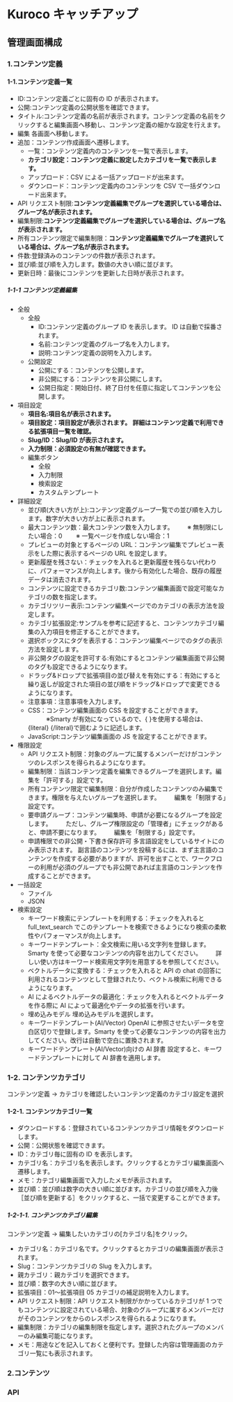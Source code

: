 # Kuroco キャッチアップ

## 管理画面構成

### 1.コンテンツ定義

#### 1-1.コンテンツ定義一覧

- ID:コンテンツ定義ごとに固有の ID が表示されます。
- 公開:コンテンツ定義の公開状態を確認できます。
- タイトル:コンテンツ定義の名前が表示されます。コンテンツ定義の名前をクリックすると編集画面へ移動し、コンテンツ定義の細かな設定を行えます。
- 編集 各画面へ移動します。
- 追加：コンテンツ作成画面へ遷移します。
  - 一覧：コンテンツ定義内のコンテンツを一覧で表示します。
  - **カテゴリ設定：コンテンツ定義に設定したカテゴリを一覧で表示します。**
  - アップロード：CSV による一括アップロードが出来ます。
  - ダウンロード：コンテンツ定義内のコンテンツを CSV で一括ダウンロード出来ます。
- API リクエスト制限:**コンテンツ定義編集でグループを選択している場合は、グループ名が表示されます。**
- 編集制限:**コンテンツ定義編集でグループを選択している場合は、グループ名が表示されます。**
- 所有コンテンツ限定で編集制限：**コンテンツ定義編集でグループを選択している場合は、グループ名が表示されます。**
- 件数:登録済みのコンテンツの件数が表示されます。
- 並び順:並び順を入力します。数値の大きい順に並びます。
- 更新日時：最後にコンテンツを更新した日時が表示されます。

##### 1-1-1 コンテンツ定義編集

- 全般
  - 全般
    - ID:コンテンツ定義のグループ ID を表示します。
      ID は自動で採番されます。
    - 名前:コンテンツ定義のグループ名を入力します。
    - 説明:コンテンツ定義の説明を入力します。
  - 公開設定
    - 公開にする：コンテンツを公開します。
    - 非公開にする：コンテンツを非公開にします。
    - 公開日指定：開始日付、終了日付を任意に指定してコンテンツを公開します。
- 項目設定
  - **項目名:項目名が表示されます。**
  - **項目設定：項目設定が表示されます。**
    **詳細はコンテンツ定義で利用できる拡張項目一覧を確認。**
  - **Slug/ID：Slug/ID が表示されます。**
  - **入力制限：必須設定の有無が確認できます。**
  - 編集ボタン
    - 全般
    - 入力制限
    - 検索設定
    - カスタムテンプレート
- 詳細設定
  - 並び順(大きい方が上):コンテンツ定義グループ一覧での並び順を入力します。数字が大きい方が上に表示されます。
  - 最大コンテンツ数：最大コンテンツ数を入力します。
    　　※ 無制限にしたい場合：0
    　　※ 一覧ページを作成しない場合：1
  - プレビューの対象とするページの URL：コンテンツ編集でプレビュー表示をした際に表示するページの URL を設定します。
  - 更新履歴を残さない：チェックを入れると更新履歴を残らない代わりに、パフォーマンスが向上します。後から有効化した場合、既存の履歴データは消去されます。
  - コンテンツに設定できるカテゴリ数:コンテンツ編集画面で設定可能なカテゴリの数を指定します。
  - カテゴリツリー表示:コンテンツ編集ページでのカテゴリの表示方法を設定します。
  - カテゴリ拡張設定:サンプルを参考に記述すると、コンテンツカテゴリ編集の入力項目を修正することができます。
  - 選択ボックスにタグを表示する：コンテンツ編集ページでのタグの表示方法を設定します。
  - 非公開タグの設定を許可する:有効にするとコンテンツ編集画面で非公開のタグも設定できるようになります。
  - ドラッグ&ドロップで拡張項目の並び替えを有効にする：有効にすると繰り返しが設定された項目の並び順をドラッグ&ドロップで変更できるようになります。
  - 注意事項：注意事項を入力します。
  - CSS：コンテンツ編集画面の CSS を設定することができます。
    　　　※Smarty が有効になっているので、{ }を使用する場合は、{literal} {/literal}で囲むように記述します。
  - JavaScript:コンテンツ編集画面の JS を設定することができます。
- 権限設定
  - API リクエスト制限：対象のグループに属するメンバーだけがコンテンツのレスポンスを得られるようになります。
  - 編集制限：当該コンテンツ定義を編集できるグループを選択します。編集を「許可する」設定です。
  - 所有コンテンツ限定で編集制限：自分が作成したコンテンツのみ編集できます。権限を与えたいグループを選択します。
    　　編集を「制限する」設定です。
  - 要申請グループ：コンテンツ編集時、申請が必要になるグループを設定します。
    　　ただし、グループ権限設定の「管理者」にチェックがあると、申請不要になります。
    　　編集を「制限する」設定です。
  - 申請権限での非公開・下書き保存許可 多言語設定をしているサイトにのみ表示されます。
    副言語のコンテンツを投稿するには、まず主言語のコンテンツを作成する必要がありますが、許可を出すことで、ワークフローの利用が必須のグループでも非公開であれば主言語のコンテンツを作成することができます。
- 一括設定
  - ファイル
  - JSON
- 検索設定
  - キーワード検索にテンプレートを利用する：チェックを入れると full_text_search でこのテンプレートを検索できるようになり検索の柔軟性やパフォーマンスが向上します。
  - キーワードテンプレート：全文検索に用いる文字列を登録します。Smarty を使って必要なコンテンツの内容を出力してください。
    　　詳しい使い方はキーワード検索用文字列を用意するを参照してください。
  - ベクトルデータに変換する：チェックを入れると API の chat の回答に利用されるコンテンツとして登録されたり、ベクトル検索に利用できるようになります。
  - AI によるベクトルデータの最適化：チェックを入れるとベクトルデータを作る際に AI によって最適化やデータの拡張を行います。
  - 埋め込みモデル 埋め込みモデルを選択します。
  - キーワードテンプレート(AI/Vector) OpenAI に参照させたいデータを空白区切りで登録します。Smarty を使って必要なコンテンツの内容を出力してください。改行は自動で空白に置換されます。
  - キーワードテンプレート(AI/Vector)向けの AI 辞書 設定すると、キーワードテンプレートに対して AI 辞書を適用します。

### 1-2. コンテンツカテゴリ

コンテンツ定義 -> カテゴリを確認したいコンテンツ定義のカテゴリ設定を選択

#### 1-2-1. コンテンツカテゴリ一覧

- ダウンロードする：登録されているコンテンツカテゴリ情報をダウンロードします。
- 公開：公開状態を確認できます。
- ID：カテゴリ毎に固有の ID を表示します。
- カテゴリ名：カテゴリ名を表示します。クリックするとカテゴリ編集画面へ遷移します。
- メモ：カテゴリ編集画面で入力したメモが表示されます。
- 並び順：並び順は数字の大きい順に並びます。カテゴリの並び順を入力後［並び順を更新する］をクリックすると、一括で変更することができます。

##### 1-2-1-1. コンテンツカテゴリ編集

コンテンツ定義 -> 編集したいカテゴリの[カテゴリ名]をクリック。

- カテゴリ名：カテゴリ名です。クリックするとカテゴリの編集画面が表示されます。
- Slug：コンテンツカテゴリの Slug を入力します。
- 親カテゴリ：親カテゴリを選択できます。
- 並び順：数字の大きい順に並びます。
- 拡張項目：01〜拡張項目 05 カテゴリの補足説明を入力します。
- API リクエスト制限：API リクエスト制限がかかっているカテゴリが 1 つでもコンテンツに設定されている場合、対象のグループに属するメンバーだけがそのコンテンツをからのレスポンスを得られるようになります。
- 編集制限：カテゴリの編集制限を指定します。選択されたグループのメンバーのみ編集可能になります。
- メモ：用途などを記入しておくと便利です。登録した内容は管理画面のカテゴリ一覧にも表示されます。

### 2.コンテンツ

####

### API
